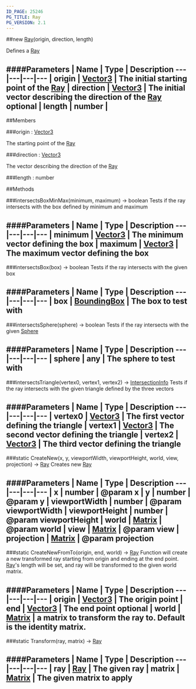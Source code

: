 ```yaml
---
ID_PAGE: 25246
PG_TITLE: Ray
PG_VERSION: 2.1
---
```

##new [Ray](/classes/Ray)(origin, direction, length)




Defines a [Ray](/classes/Ray)






####Parameters
 | Name | Type | Description
---|---|---|---
 | origin | [Vector3](/classes/Vector3) | The initial starting point of the [Ray](/classes/Ray)
 | direction | [Vector3](/classes/Vector3) | The initial vector describing the direction of the [Ray](/classes/Ray)
optional | length | number | 
---

##Members

###origin : [Vector3](/classes/Vector3)





The starting point of the [Ray](/classes/Ray)




###direction : [Vector3](/classes/Vector3)





The vector describing the direction of the [Ray](/classes/Ray)







###length : number














##Methods

###intersectsBoxMinMax(minimum, maximum) &rarr; boolean
Tests if the ray intersects with the box defined by minimum and maximum







####Parameters
 | Name | Type | Description
---|---|---|---
 | minimum | [Vector3](/classes/Vector3) | The minimum vector defining the box
 | maximum | [Vector3](/classes/Vector3) | The maximum vector defining the box
---

###intersectsBox(box) &rarr; boolean
Tests if the ray intersects with the given box







####Parameters
 | Name | Type | Description
---|---|---|---
 | box | [BoundingBox](/classes/BoundingBox) | The box to test with
---

###intersectsSphere(sphere) &rarr; boolean
Tests if the ray intersects with the given [Sphere](/classes/Sphere)







####Parameters
 | Name | Type | Description
---|---|---|---
 | sphere | any | The sphere to test with
---

###intersectsTriangle(vertex0, vertex1, vertex2) &rarr; [IntersectionInfo](/classes/IntersectionInfo)
Tests if the ray intersects with the given triangle defined by the three vectors







####Parameters
 | Name | Type | Description
---|---|---|---
 | vertex0 | [Vector3](/classes/Vector3) | The first vector defining the triangle
 | vertex1 | [Vector3](/classes/Vector3) | The second vector defining the triangle
 | vertex2 | [Vector3](/classes/Vector3) | The third vector defining the triangle
---

###static CreateNew(x, y, viewportWidth, viewportHeight, world, view, projection) &rarr; [Ray](/classes/Ray)
Creates new [Ray](/classes/Ray)







####Parameters
 | Name | Type | Description
---|---|---|---
 | x | number | @param x
 | y | number | @param y
 | viewportWidth | number | @param viewportWidth
 | viewportHeight | number | @param viewportHeight
 | world | [Matrix](/classes/Matrix) | @param world
 | view | [Matrix](/classes/Matrix) | @param view
 | projection | [Matrix](/classes/Matrix) | @param projection
---

###static CreateNewFromTo(origin, end, world) &rarr; [Ray](/classes/Ray)
Function will create a new transformed ray starting from origin and ending at the end point. [Ray](/classes/Ray)'s length will be set, and ray will be
transformed to the given world matrix.

####Parameters
 | Name | Type | Description
---|---|---|---
 | origin | [Vector3](/classes/Vector3) | The origin point
 | end | [Vector3](/classes/Vector3) | The end point
optional | world | [Matrix](/classes/Matrix) | a matrix to transform the ray to. Default is the identity matrix.
---

###static Transform(ray, matrix) &rarr; [Ray](/classes/Ray)

####Parameters
 | Name | Type | Description
---|---|---|---
 | ray | [Ray](/classes/Ray) | The given ray
 | matrix | [Matrix](/classes/Matrix) | The given matrix to apply
---
